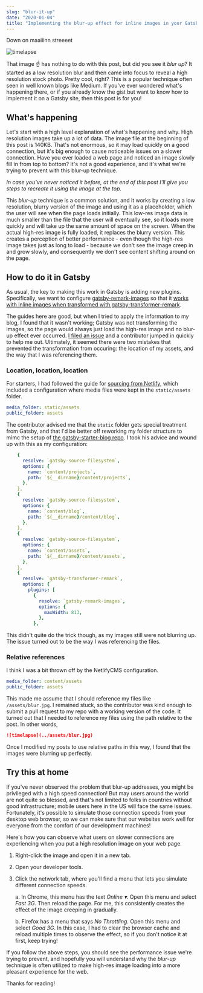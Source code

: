 ```yaml
---
slug: "blur-it-up"
date: "2020-01-04"
title: "Implementing the blur-up effect for inline images in your Gatsby blog"
---
```


Down on maaiiinn streeeet

![timelapse](../assets/blur.jpg)

That image ☝️ has nothing to do with this post, but did you see it _blur up_? It started as a low resolution blur and then came into focus to reveal a high resolution stock photo. Pretty cool, right? This is a popular technique often seen in well known blogs like Medium. If you've ever wondered what's happening there, or if you already know the gist but want to know how to implement it on a Gatsby site, then this post is for you!

## What's happening

Let's start with a high level explanation of what's happening and why. High resolution images take up a lot of data. The image file at the beginning of this post is 140KB. That's not enormous, so it may load quickly on a good connection, but it's big enough to cause noticeable issues on a slower connection. Have you ever loaded a web page and noticed an image slowly fill in from top to bottom? It's not a good experience, and it's what we're trying to prevent with this blur-up technique.

_In case you've never noticed it before, at the end of this post I'll give you steps to recreate it using the image at the top._

This _blur-up_ technique is a common solution, and it works by creating a low resolution, blurry version of the image and using it as a placeholder, which the user will see when the page loads initially. This low-res image data is much smaller than the file that the user will eventually see, so it loads more quickly and will take up the same amount of space on the screen. When the actual high-res image is fully loaded, it replaces the blurry version. This creates a perception of better performance - even though the high-res image takes just as long to load - because we don't see the image creep in and grow slowly, and consequently we don't see content shifting around on the page.

## How to do it in Gatsby

As usual, the key to making this work in Gatsby is adding new plugins. Specifically, we want to configure [gatsby-remark-images](https://www.gatsbyjs.org/packages/gatsby-remark-images/) so that it [works with inline images when transformed with gatsby-transformer-remark](https://www.gatsbyjs.org/docs/working-with-images-in-markdown/#inline-images-with-gatsby-remark-images).

The guides here are good, but when I tried to apply the information to my blog, I found that it wasn't working; Gatsby was not transforming the images, so the page would always just load the high-res image and no blur-up effect ever occurred. [I filed an issue](https://github.com/gatsbyjs/gatsby/issues/20308) and a contributor jumped in quickly to help me out. Ultimately, it seemed there were two mistakes that prevented the transformation from occuring: the location of my assets, and the way that I was referencing them.

### Location, location, location

For starters, I had followed the guide for [sourcing from Netlify](https://www.gatsbyjs.org/docs/sourcing-from-netlify-cms/#setup), which included a configuration where media files were kept in the `static/assets` folder.

```yaml
media_folder: static/assets
public_folder: assets
```

The contributor advised me that the `static` folder gets special treatment from Gatsby, and that I'd be better off reworking my folder structure to mimc the setup of [the gatsby-starter-blog repo](https://github.com/gatsbyjs/gatsby-starter-blog). I took his advice and wound up with this as my configuration:

```yaml
    {
      resolve: `gatsby-source-filesystem`,
      options: {
        name: `content/projects`,
        path: `${__dirname}/content/projects`,
      },
    },
    {
      resolve: `gatsby-source-filesystem`,
      options: {
        name: `content/blog`,
        path: `${__dirname}/content/blog`,
      },
    },
    {
      resolve: `gatsby-source-filesystem`,
      options: {
        name: `content/assets`,
        path: `${__dirname}/content/assets`,
      },
    },
    {
      resolve: `gatsby-transformer-remark`,
      options: {
        plugins: [
          {
            resolve: `gatsby-remark-images`,
            options: {
              maxWidth: 813,
            },
          },
```

This didn't quite do the trick though, as my images still were not blurring up. The issue turned out to be the way I was referencing the files.

### Relative references

I think I was a bit thrown off by the NetlifyCMS configuration.

```yaml
media_folder: content/assets
public_folder: assets
```

This made me assume that I should reference my files like `/assets/blur.jpg`. I remained stuck, so the contributor was kind enough to submit a pull request to my repo with a working version of the code. It turned out that I needed to reference my files using the path relative to the post. In other words,

```markdown
![timelapse](../assets/blur.jpg)
```

Once I modified my posts to use relative paths in this way, I found that the images were blurring up perfectly.

## Try this at home

If you've never observed the problem that blur-up addresses, you might be privileged with a high speed connection! But may users around the world are not quite so blessed, and that's not limited to folks in countries without good infrastructure; mobile users here in the US will face the same issues. Fortunately, it's possible to simulate those connection speeds from your desktop web browser, so we can make sure that our websites work well for everyone from the comfort of our development machines!

Here's how you can observe what users on slower connections are experiencing when you put a high resolution image on your web page.

1. Right-click the image and open it in a new tab.
1. Open your developer tools.
1. Click the network tab, where you'll find a menu that lets you simulate different connection speeds.

   a. In Chrome, this menu has the text _Online ▾_. Open this menu and select _Fast 3G_. Then reload the page. For me, this consistently creates the effect of the image creeping in gradually.

   b. Firefox has a menu that says _No Throttling_. Open this menu and select _Good 3G_. In this case, I had to clear the browser cache and reload multiple times to observe the effect, so if you don't notice it at first, keep trying!

If you follow the above steps, you should see the performance issue we're trying to prevent, and hopefully you will understand why the _blur-up_ technique is often utilized to make high-res image loading into a more pleasant experience for the web.

Thanks for reading!
